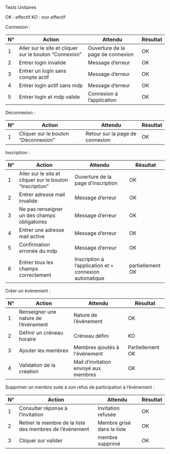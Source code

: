 Tests Unitaires

OK : effectif
KO : non effectif

Connexion : 

| N°     | Action                                                       |Attendu                           |Résultat|
| ------ | ------------------------------------------------------------ |----------------------------------|--------|
|   1    |Aller sur le site et cliquer sur le bouton “Connexion”        |Ouverture de la page de connexion |   OK   |
|   2    |Entrer login invalide                                         |Message d’erreur                  |   OK   |
|   3    |Entrer un login sans compte actif                             |Message d’erreur                  |   OK   |
|   4    |Entrer login actif sans mdp                                   |Message d’erreur                  |   OK   |
|   5    |Entrer login et mdp valide                                    |Connexion à l’application         |   OK   |
 
 
 
 Déconnexion : 
 
 
| N°     | Action                                                       |Attendu                           |Résultat|
| ------ | ------------------------------------------------------------ |----------------------------------|--------|
|   1    |Cliquer sur le bouton “Déconnexion”                           |Retour sur la page de connexion   |   OK   |


Inscription :

| N°     | Action                                                       |Attendu                                                |      Résultat     |
| ------ | ------------------------------------------------------------ |-------------------------------------------------------|-------------------|
|   1    |Aller sur le site et cliquer sur le bouton “Inscription”      |Ouverture de la page d’inscription                     |   OK              |
|   2    |Entrer adresse mail invalide                                  |Message d’erreur                                       |   OK              |
|   3    |Ne pas renseigner un des champs obligatoires                  |Message d’erreur                                       |   OK              |
|   4    |Entrer une adresse mail active                                |Message d’erreur                                       |   OK              |
|   5    |Confirmation erronée du mdp                                   |Message d’erreur                                       |   OK              |
|   6    |Entrer tous les champs correctement                           |Inscription à l’application et + connexion automatique | partiellement OK  |


Créer un évènement :

| N°     | Action                                                       |Attendu                              |      Résultat       |
| ------ | ------------------------------------------------------------ |-------------------------------------|---------------------|
|   1    |Renseigner une nature de l’évènement                          |Nature de l’évènement                |   OK                |
|   2    |Définir un créneau horaire                                    |Créneau défini                       |   KO                |
|   3    |Ajouter les membres                                           |Membres ajoutés à l'évènement        |Partiellement   OK   |
|   4    |Validation de la création                                     |Mail d’invitation envoyé aux membres |   OK                |



Supprimer un membre suite à son refus de participation à l’évènement :

| N°     | Action                                                       |Attendu                           |Résultat|
| ------ | ------------------------------------------------------------ |----------------------------------|--------|
|   1    |Consulter réponse à l’invitation                              |Invitation refusée                |   OK   |
|   2    |Retirer le membre de la liste des membres de l’évènement      |Membre grisé dans la liste        |   OK   |
|   3    |Cliquer sur valider                                           |membre supprimé                   |   OK   |
